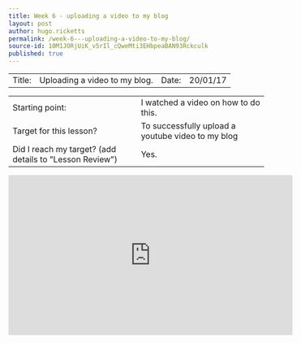 ```yaml
---
title: Week 6 - uploading a video to my blog
layout: post
author: hugo.ricketts
permalink: /week-6---uploading-a-video-to-my-blog/
source-id: 10M1JORjUiK_v5rIl_cQweMti3EHbpeaBAN93Rckculk
published: true
---
```

<table>
  <tr>
    <td>Title:  </td>
    <td>Uploading a video to my blog.</td>
    <td> Date:  </td>
    <td>20/01/17</td>
  </tr>
</table>


<table>
  <tr>
    <td>Starting point:</td>
    <td>I watched a video on how to do this.</td>
  </tr>
  <tr>
    <td>Target for this lesson?</td>
    <td>To successfully upload a youtube video to my blog</td>
  </tr>
  <tr>
    <td>Did I reach my target? 
(add details to "Lesson Review")</td>
    <td>Yes.</td>
  </tr>
</table>


<iframe width="560" height="315" src="https://www.youtube.com/embed/pCOGOZ2bqOI?rel=0&amp;controls=0&amp;showinfo=0" frameborder="0" allowfullscreen></iframe>

